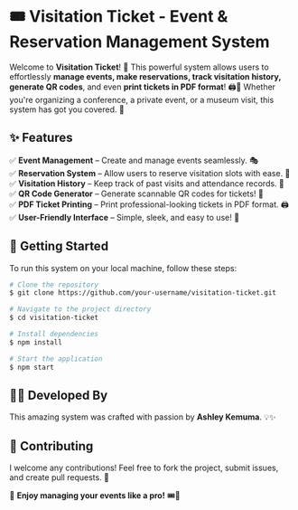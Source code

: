 # 🎟️ Visitation Ticket - Event & Reservation Management System

Welcome to **Visitation Ticket**! 🚀 This powerful system allows users to effortlessly **manage events, make reservations, track visitation history, generate QR codes**, and even **print tickets in PDF format**! 🖨️🎫 Whether you're organizing a conference, a private event, or a museum visit, this system has got you covered. 💯

## ✨ Features

✅ **Event Management** – Create and manage events seamlessly. 🎭  
✅ **Reservation System** – Allow users to reserve visitation slots with ease. 📅  
✅ **Visitation History** – Keep track of past visits and attendance records. 📜  
✅ **QR Code Generator** – Generate scannable QR codes for tickets! 📲  
✅ **PDF Ticket Printing** – Print professional-looking tickets in PDF format. 🖨️  
✅ **User-Friendly Interface** – Simple, sleek, and easy to use! 🎨  

## 🚀 Getting Started

To run this system on your local machine, follow these steps:

```sh
# Clone the repository
$ git clone https://github.com/your-username/visitation-ticket.git

# Navigate to the project directory
$ cd visitation-ticket

# Install dependencies
$ npm install

# Start the application
$ npm start
```

## 👩‍💻 Developed By
This amazing system was crafted with passion by **Ashley Kemuma**. 💡✨

## 🤝 Contributing
I welcome any contributions! Feel free to fork the project, submit issues, and create pull requests. 🚀


🎉 **Enjoy managing your events like a pro!** 🎟️🚀

